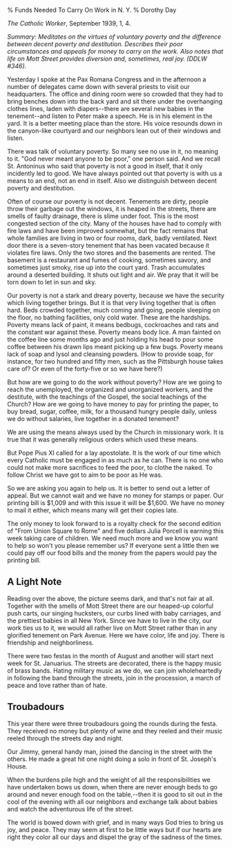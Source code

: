 % Funds Needed To Carry On Work in N. Y.
% Dorothy Day

*The Catholic Worker*, September 1939, 1, 4.

*Summary: Meditates on the virtues of voluntary poverty and the
difference between decent poverty and destitution. Describes their poor
circumstances and appeals for money to carry on the work. Also notes
that life on Mott Street provides diversion and, sometimes, real joy.
(DDLW \#346).*

Yesterday I spoke at the Pax Romana Congress and in the afternoon a
number of delegates came down with several priests to visit our
headquarters. The office and dining room were so crowded that they had
to bring benches down into the back yard and sit there under the
overhanging clothes lines, laden with diapers--there are several new
babies in the tenement--and listen to Peter make a speech. He is in his
element in the yard. It is a better meeting place than the store. His
voice resounds down in the canyon-like courtyard and our neighbors lean
out of their windows and listen.

There was talk of voluntary poverty. So many see no use in it, no
meaning to it. "God never meant anyone to be poor," one person said. And
we recall St. Antoninus who said that poverty is not a good in itself,
that it only incidently led to good. We have always pointed out that
poverty is with us a means to an end, not an end in itself. Also we
distinguish between decent poverty and destitution.

Often of course our poverty is not decent. Tenements are dirty, people
throw their garbage out the windows, it is heaped in the streets, there
are smells of faulty drainage, there is slime under foot. This is the
most congested section of the city. Many of the houses have had to
comply with fire laws and have been improved somewhat, but the fact
remains that whole families are living in two or four rooms, dark, badly
ventilated. Next door there is a seven-story tenement that has been
vacated because it violates fire laws. Only the two stores and the
basements are rented. The basement is a restaurant and fumes of cooking,
sometimes savory, and sometimes just smoky, rise up into the court yard.
Trash accumulates around a deserted building. It shuts out light and
air. We pray that it will be torn down to let in sun and sky.

Our poverty is not a stark and dreary poverty, because we have the
security which living together brings. But it is that very living
together that is often hard. Beds crowded together, much coming and
going, people sleeping on the floor, no bathing facilities, only cold
water. These are the hardships. Poverty means lack of paint, it means
bedbugs, cockroaches and rats and the constant war against these.
Poverty means body lice. A man fainted on the coffee line some months
ago and just holding his head to pour some coffee between his drawn lips
meant picking up a few bugs. Poverty means lack of soap and lysol and
cleansing powders. (How to provide soap, for instance, for two hundred
and fifty men, such as the Pittsburgh house takes care of? Or even of
the forty-five or so we have here?)

But how are we going to do the work without poverty? How are we going to
reach the unemployed, the organized and unorganized workers, and the
destitute, with the teachings of the Gospel, the social teachings of the
Church? How are we going to have money to pay for printing the paper, to
buy bread, sugar, coffee, milk, for a thousand hungry people daily,
unless we do without salaries, live together in a donated tenement?

We are using the means always used by the Church in missionary work. It
is true that it was generally religious orders which used these means.

But Pope Pius XI called for a lay apostolate. It is the work of our time
which every Catholic must be engaged in as much as he can. There is no
one who could not make more sacrifices to feed the poor, to clothe the
naked. To follow Christ we have got to aim to be poor as He was.

So we are asking you again to help us. It is better to send out a letter
of appeal. But we cannot wait and we have no money for stamps or paper.
Our printing bill is \$1,009 and with this issue it will be \$1,600. We
have no money to mail it either, which means many will get their copies
late.

The only money to look forward to is a royalty check for the second
edition of "From Union Square to Rome" and five dollars Julia Porcell is
earning this week taking care of children. We need much more and we know
you want to help so won't you please remember us? If everyone sent a
little then we could pay off our food bills and the money from the
papers would pay the printing bill.

A Light Note
------------

Reading over the above, the picture seems dark, and that's not fair at
all. Together with the smells of Mott Street there are our heaped-up
colorful push carts, our singing hucksters, our curbs lined with baby
carriages, and the prettiest babies in all New York. Since we have to
live in the city, our work ties us to it, we would all rather live on
Mott Street rather than in any glorified tenement on Park Avenue. Here
we have color, life and joy. There is friendship and neighborliness.

There were two festas in the month of August and another will start next
week for St. Januarius. The streets are decorated, there is the happy
music of brass bands. Hating military music as we do, we can join
wholeheartedly in following the band through the streets, join in the
procession, a march of peace and love rather than of hate.

Troubadours
-----------

This year there were three troubadours going the rounds during the
festa. They received no money but plenty of wine and they reeled and
their music reeled through the streets day and night.

Our Jimmy, general handy man, joined the dancing in the street with the
others. He made a great hit one night doing a solo in front of St.
Joseph's House.

When the burdens pile high and the weight of all the responsibilities we
have undertaken bows us down, when there are never enough beds to go
around and never enough food on the table,--then it is good to sit out
in the cool of the evening with all our neighbors and exchange talk
about babies and watch the adventurous life of the street.

The world is bowed down with grief, and in many ways God tries to bring
us joy, and peace. They may seem at first to be little ways but if our
hearts are right they color all our days and dispel the gray of the
sadness of the times.
